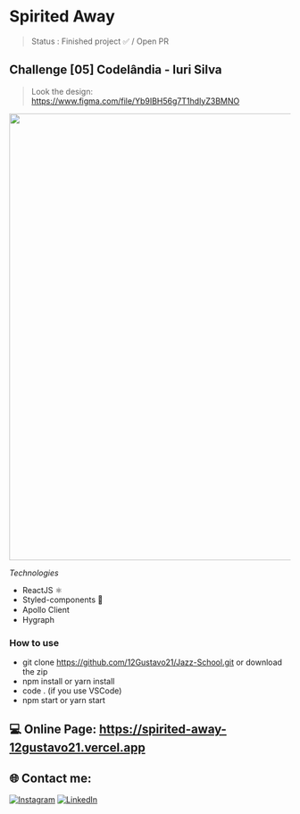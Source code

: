 # Spirited Away

> Status : Finished project ✅ / Open PR

## Challenge [05] Codelândia - Iuri Silva
>Look the design: https://www.figma.com/file/Yb9IBH56g7T1hdIyZ3BMNO

<img width ='800px' src ='./src/assets/gif/Recording.gif' />

*Technologies*

+ ReactJS ⚛️
+ Styled-components 💅
+ Apollo Client <img width ='15px' src ='https://www.apollographql.com/favicon.ico' />
+ Hygraph <img width ='15px' src ='https://app.hygraph.com/icon-700-r-48.png' />

### How to use
 
- git clone https://github.com/12Gustavo21/Jazz-School.git or download the zip
- npm install or yarn install
- code . (if you use VSCode)
- npm start or yarn start

 ## 💻 Online Page: https://spirited-away-12gustavo21.vercel.app

## 🌐 Contact me:
[![Instagram](https://img.shields.io/badge/Instagram-%23E4405F.svg?logo=Instagram&logoColor=white)](https://instagram.com/gualmda) [![LinkedIn](https://img.shields.io/badge/LinkedIn-%230077B5.svg?logo=linkedin&logoColor=white)](https://www.linkedin.com/in/12gustavo21)
